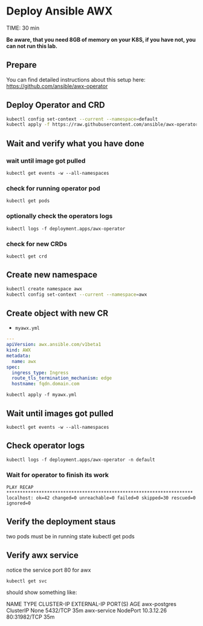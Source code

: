 # Deploy Ansible AWX
TIME: 30 min

**Be aware, that you need 8GB of memory on your K8S, if you have not, you can not run this lab.**
## Prepare
You can find detailed instructions about this setup here:
https://github.com/ansible/awx-operator

## Deploy Operator and CRD
```bash
kubectl config set-context --current --namespace=default
kubectl apply -f https://raw.githubusercontent.com/ansible/awx-operator/devel/deploy/awx-operator.yaml
```

## Wait and verify what you have done

### wait until image got pulled
    kubectl get events -w --all-namespaces

### check for running operator pod
    kubectl get pods

### optionally check the operators logs

    kubectl logs -f deployment.apps/awx-operator

### check for new CRDs
    kubectl get crd

## Create new namespace
```bash
kubectl create namespace awx
kubectl config set-context --current --namespace=awx
```

## Create object with new CR
- `myawx.yml`
```yaml
---
apiVersion: awx.ansible.com/v1beta1
kind: AWX
metadata:
  name: awx
spec:
  ingress_type: Ingress
  route_tls_termination_mechanism: edge
  hostname: fqdn.domain.com
  ```

    kubectl apply -f myawx.yml

## Wait until images got pulled
    kubectl get events -w --all-namespaces

## Check operator logs

    kubectl logs -f deployment.apps/awx-operator -n default

### Wait for operator to finish its work
    PLAY RECAP *********************************************************************
    localhost: ok=42 changed=0 unreachable=0 failed=0 skipped=30 rescued=0 ignored=0

## Verify the deployment staus
two pods must be in running state
    kubectl get pods

## Verify awx service
notice the service port 80 for awx

    kubectl get svc
should show something like:

NAME           TYPE        CLUSTER-IP      EXTERNAL-IP   PORT(S)        AGE
awx-postgres   ClusterIP   None            <none>        5432/TCP       35m
awx-service    NodePort    10.3.12.26      <none>        80:31982/TCP   35m
<!--stackedit_data:
eyJoaXN0b3J5IjpbLTE1MTg3MjE0NzIsMTYwMDcwNzM4OSwtMj
g3NzI4OTk2XX0=
-->